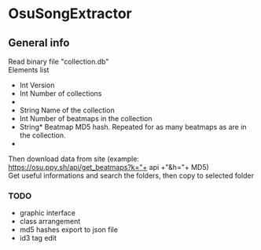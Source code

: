 # OsuSongExtractor

## General info

Read binary file "collection.db"  
Elements list  
  * Int	Version 
  * Int	Number of collections
  * 
  * String	Name of the collection
  * Int	Number of beatmaps in the collection
  * String*	Beatmap MD5 hash. Repeated for as many beatmaps as are in the collection.
  * 
Then download data from site (example: https://osu.ppy.sh/api/get_beatmaps?k="+ api +"&h="+ MD5)  
Get useful informations and search the folders, then copy to selected folder  






### TODO
* graphic interface
* class arrangement
* md5 hashes export to json file
* id3 tag edit 
